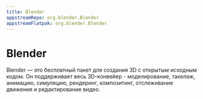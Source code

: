 ```yaml
---
title: Blender
appstreamRepo: org.blender.Blender
appstreamFlatpak: org.blender.Blender
---
```


# Blender

Blender — это бесплатный пакет для создания 3D с открытым исходным кодом. Он поддерживает весь 3D-конвейер - моделирование, такелаж, анимацию, симуляцию, рендеринг, композитинг, отслеживание движения и редактирование видео.

<!--@include: ./parts/install/install.md-->



